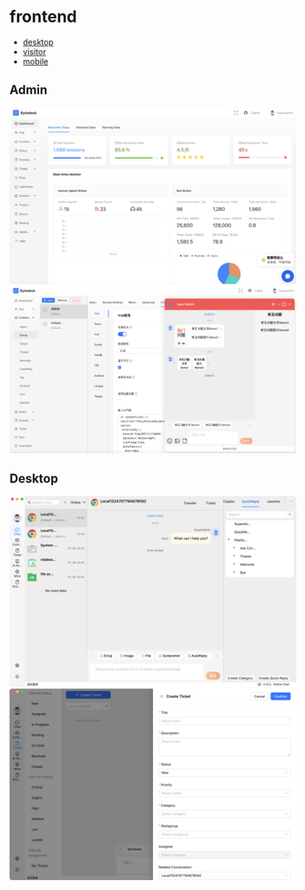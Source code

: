 <!--
 * @Author: jackning 270580156@qq.com
 * @Date: 2025-01-03 11:35:20
 * @LastEditors: jackning 270580156@qq.com
 * @LastEditTime: 2025-02-04 14:55:37
 * @Description: bytedesk.com https://github.com/Bytedesk/bytedesk
 *   Please be aware of the BSL license restrictions before installing Bytedesk IM – 
 *  selling, reselling, or hosting Bytedesk IM as a service is a breach of the terms and automatically terminates your rights under the license. 
 *  仅支持企业内部员工自用，严禁私自用于销售、二次销售或者部署SaaS方式销售 
 *  Business Source License 1.1: https://github.com/Bytedesk/bytedesk/blob/main/LICENSE 
 *  contact: 270580156@qq.com 
 *  联系：270580156@qq.com
 * Copyright (c) 2025 by bytedesk.com, All Rights Reserved. 
-->
# frontend

- [desktop](https://github.com/Bytedesk/bytedesk-desktop)
- [visitor](https://github.com/Bytedesk/bytedesk-web)
- [mobile](https://github.com/Bytedesk/bytedesk-mobile)

## Admin

![admin statistics](../images/admin/statistics.png)
![admin chat](../images/admin/chat.png)

## Desktop

![desktop chat](../images/desktop/chat.png)
![desktop ticket](../images/desktop/ticket.png)
